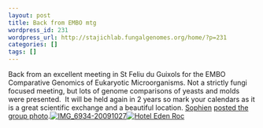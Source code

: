 ```yaml
---
layout: post
title: Back from EMBO mtg
wordpress_id: 231
wordpress_url: http://stajichlab.fungalgenomes.org/home/?p=231
categories: []
tags: []
---
```

Back from an excellent meeting in St Feliu du Guixols for the EMBO Comparative Genomics of Eukaryotic Microorganisms. Not a strictly fungi focused meeting, but lots of genome comparisons of yeasts and molds were presented.  It will be held again in 2 years so mark your calendars as it is a great scientific exchange and a beautiful location. [Sophien](http://sciencepond.com/KamounLab) [posted the group photo](http://img11.yfrog.com/i/c0xc.jpg).[![IMG_6934-20091027](http://farm4.static.flickr.com/3123/4049945965_c94d559a1a_m.jpg)](http://www.flickr.com/photos/stajich/4049945965/ "IMG_6934-20091027 by jason.stajich, on Flickr")[![Hotel Eden Roc](http://farm3.static.flickr.com/2691/4049937913_39998a9293.jpg)](http://www.flickr.com/photos/stajich/4049937913/ "Hotel Eden Roc by jason.stajich, on Flickr")
